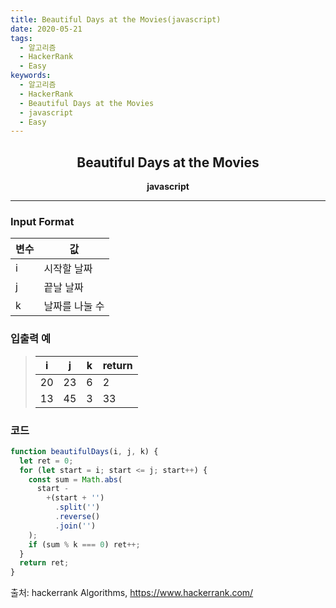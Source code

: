 ```yaml
---
title: Beautiful Days at the Movies(javascript)
date: 2020-05-21
tags:
  - 알고리즘
  - HackerRank
  - Easy
keywords:
  - 알고리즘
  - HackerRank
  - Beautiful Days at the Movies
  - javascript
  - Easy
---
```


## <center>Beautiful Days at the Movies</center>

**<center>javascript</center>**

---

### Input Format

| 변수 | 값             |
| ---- | -------------- |
| i    | 시작할 날짜    |
| j    | 끝날 날짜      |
| k    | 날짜를 나눌 수 |

### 입출력 예

> | i   | j   | k   | return |
> | --- | --- | --- | ------ |
> | 20  | 23  | 6   | 2      |
> | 13  | 45  | 3   | 33     |

### 코드

```javascript
function beautifulDays(i, j, k) {
  let ret = 0;
  for (let start = i; start <= j; start++) {
    const sum = Math.abs(
      start -
        +(start + '')
          .split('')
          .reverse()
          .join('')
    );
    if (sum % k === 0) ret++;
  }
  return ret;
}
```

출처: hackerrank Algorithms, https://www.hackerrank.com/
